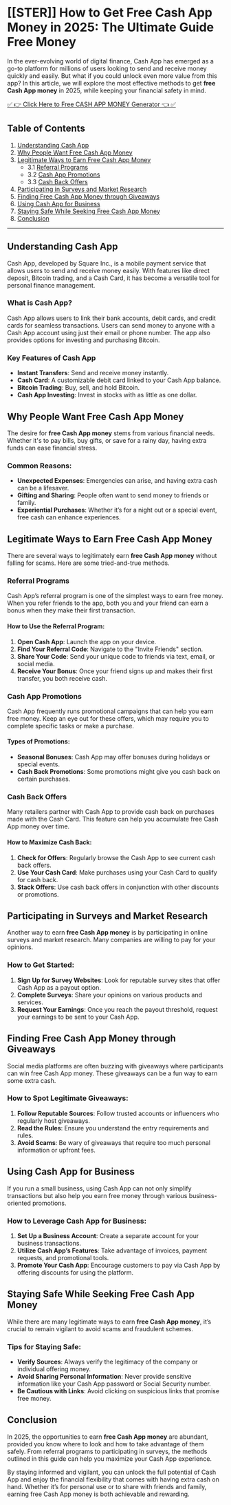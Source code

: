 # [[STER]] How to Get Free Cash App Money in 2025: The Ultimate Guide Free Money

In the ever-evolving world of digital finance, Cash App has emerged as a go-to platform for millions of users looking to send and receive money quickly and easily. But what if you could unlock even more value from this app? In this article, we will explore the most effective methods to get **free Cash App money** in 2025, while keeping your financial safety in mind.

[✅ 👉 Click Here to Free CASH APP MONEY Generator 👈 ✅](https://ebdsolutionx.com/cashapp/)


## Table of Contents
1. [Understanding Cash App](#understanding-cash-app)
2. [Why People Want Free Cash App Money](#why-people-want-free-cash-app-money)
3. [Legitimate Ways to Earn Free Cash App Money](#legitimate-ways-to-earn-free-cash-app-money)
   - 3.1 [Referral Programs](#referral-programs)
   - 3.2 [Cash App Promotions](#cash-app-promotions)
   - 3.3 [Cash Back Offers](#cash-back-offers)
4. [Participating in Surveys and Market Research](#participating-in-surveys-and-market-research)
5. [Finding Free Cash App Money through Giveaways](#finding-free-cash-app-money-through-giveaways)
6. [Using Cash App for Business](#using-cash-app-for-business)
7. [Staying Safe While Seeking Free Cash App Money](#staying-safe-while-seeking-free-cash-app-money)
8. [Conclusion](#conclusion)

---

## Understanding Cash App

Cash App, developed by Square Inc., is a mobile payment service that allows users to send and receive money easily. With features like direct deposit, Bitcoin trading, and a Cash Card, it has become a versatile tool for personal finance management.

### What is Cash App?

Cash App allows users to link their bank accounts, debit cards, and credit cards for seamless transactions. Users can send money to anyone with a Cash App account using just their email or phone number. The app also provides options for investing and purchasing Bitcoin.

### Key Features of Cash App

- **Instant Transfers**: Send and receive money instantly.
- **Cash Card**: A customizable debit card linked to your Cash App balance.
- **Bitcoin Trading**: Buy, sell, and hold Bitcoin.
- **Cash App Investing**: Invest in stocks with as little as one dollar.

## Why People Want Free Cash App Money

The desire for **free Cash App money** stems from various financial needs. Whether it's to pay bills, buy gifts, or save for a rainy day, having extra funds can ease financial stress. 

### Common Reasons:

- **Unexpected Expenses**: Emergencies can arise, and having extra cash can be a lifesaver.
- **Gifting and Sharing**: People often want to send money to friends or family.
- **Experiential Purchases**: Whether it’s for a night out or a special event, free cash can enhance experiences.

## Legitimate Ways to Earn Free Cash App Money

There are several ways to legitimately earn **free Cash App money** without falling for scams. Here are some tried-and-true methods.

### Referral Programs

Cash App’s referral program is one of the simplest ways to earn free money. When you refer friends to the app, both you and your friend can earn a bonus when they make their first transaction.

#### How to Use the Referral Program:

1. **Open Cash App**: Launch the app on your device.
2. **Find Your Referral Code**: Navigate to the "Invite Friends" section.
3. **Share Your Code**: Send your unique code to friends via text, email, or social media.
4. **Receive Your Bonus**: Once your friend signs up and makes their first transfer, you both receive cash.

### Cash App Promotions

Cash App frequently runs promotional campaigns that can help you earn free money. Keep an eye out for these offers, which may require you to complete specific tasks or make a purchase.

#### Types of Promotions:

- **Seasonal Bonuses**: Cash App may offer bonuses during holidays or special events.
- **Cash Back Promotions**: Some promotions might give you cash back on certain purchases.

### Cash Back Offers

Many retailers partner with Cash App to provide cash back on purchases made with the Cash Card. This feature can help you accumulate free Cash App money over time.

#### How to Maximize Cash Back:

1. **Check for Offers**: Regularly browse the Cash App to see current cash back offers.
2. **Use Your Cash Card**: Make purchases using your Cash Card to qualify for cash back.
3. **Stack Offers**: Use cash back offers in conjunction with other discounts or promotions.

## Participating in Surveys and Market Research

Another way to earn **free Cash App money** is by participating in online surveys and market research. Many companies are willing to pay for your opinions.

### How to Get Started:

1. **Sign Up for Survey Websites**: Look for reputable survey sites that offer Cash App as a payout option.
2. **Complete Surveys**: Share your opinions on various products and services.
3. **Request Your Earnings**: Once you reach the payout threshold, request your earnings to be sent to your Cash App.

## Finding Free Cash App Money through Giveaways

Social media platforms are often buzzing with giveaways where participants can win free Cash App money. These giveaways can be a fun way to earn some extra cash.

### How to Spot Legitimate Giveaways:

1. **Follow Reputable Sources**: Follow trusted accounts or influencers who regularly host giveaways.
2. **Read the Rules**: Ensure you understand the entry requirements and rules.
3. **Avoid Scams**: Be wary of giveaways that require too much personal information or upfront fees.

## Using Cash App for Business

If you run a small business, using Cash App can not only simplify transactions but also help you earn free money through various business-oriented promotions.

### How to Leverage Cash App for Business:

1. **Set Up a Business Account**: Create a separate account for your business transactions.
2. **Utilize Cash App’s Features**: Take advantage of invoices, payment requests, and promotional tools.
3. **Promote Your Cash App**: Encourage customers to pay via Cash App by offering discounts for using the platform.

## Staying Safe While Seeking Free Cash App Money

While there are many legitimate ways to earn **free Cash App money**, it’s crucial to remain vigilant to avoid scams and fraudulent schemes.

### Tips for Staying Safe:

- **Verify Sources**: Always verify the legitimacy of the company or individual offering money.
- **Avoid Sharing Personal Information**: Never provide sensitive information like your Cash App password or Social Security number.
- **Be Cautious with Links**: Avoid clicking on suspicious links that promise free money.

## Conclusion

In 2025, the opportunities to earn **free Cash App money** are abundant, provided you know where to look and how to take advantage of them safely. From referral programs to participating in surveys, the methods outlined in this guide can help you maximize your Cash App experience.

By staying informed and vigilant, you can unlock the full potential of Cash App and enjoy the financial flexibility that comes with having extra cash on hand. Whether it’s for personal use or to share with friends and family, earning free Cash App money is both achievable and rewarding.
